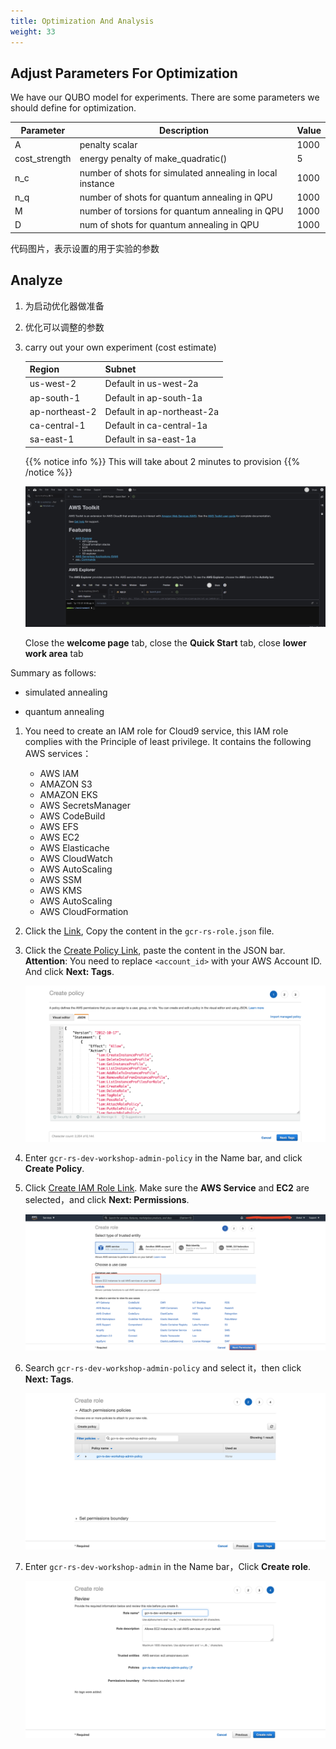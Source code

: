 ```yaml
---
title: Optimization And Analysis
weight: 33 
---
```


## Adjust Parameters For Optimization

We have our QUBO model for experiments. There are some parameters we should define for optimization.

| Parameter | Description | Value |
|--- |--- |--- |
|A | penalty scalar |1000 |
|cost_strength | energy penalty of make_quadratic() |5|
|n_c | number of shots for simulated annealing in local instance | 1000|
|n_q | number of shots for quantum annealing in QPU | 1000|
|M | number of torsions for quantum annealing in QPU | 1000|
|D| num of shots for quantum annealing in QPU | 1000|

代码图片，表示设置的用于实验的参数

## Analyze 

1. 为启动优化器做准备
2. 优化可以调整的参数
3. carry out your own experiment (cost estimate)




   |Region |Subnet |
   |--- |--- |
   |us-west-2|Default in us-west-2a |
   |ap-south-1|Default in ap-south-1a |
   |ap-northeast-2|Default in ap-northeast-2a |
   |ca-central-1|Default in ca-central-1a |
   |sa-east-1|Default in sa-east-1a |

   {{% notice info %}}
   This will take about 2 minutes to provision
   {{% /notice %}}

   ![Cloud9 Welcome](/images/cloud9-welcome.png)

    Close the **welcome page** tab, close the **Quick Start** tab, close **lower work area** tab

Summary as follows:

* simulated annealing

* quantum annealing

1. You need to create an IAM role for Cloud9 service, this IAM role complies with the Principle of least privilege. It contains the following AWS services：
   - AWS IAM
   - AMAZON S3
   - AMAZON EKS
   - AWS SecretsManager
   - AWS CodeBuild
   - AWS EFS
   - AWS EC2
   - AWS Elasticache
   - AWS CloudWatch
   - AWS AutoScaling
   - AWS SSM
   - AWS KMS
   - AWS AutoScaling
   - AWS CloudFormation
   
2. Click the [Link](https://github.com/gcr-solutions/recommender-system-dev-workshop-code/blob/main/scripts/role/gcr-rs-role.json), Copy the content in the `gcr-rs-role.json` file.

3. Click the [Create Policy Link](https://console.aws.amazon.com/iam/home#/policies$new?step=edit), paste the content in the JSON bar. **Attention**: You need to replace `<account_id>` with your AWS Account ID. And click **Next: Tags**.

   ![CREATE POLICY](/images/create-iam-policy.png)
   
4. Enter `gcr-rs-dev-workshop-admin-policy` in the Name bar, and click **Create Policy**.
   
5. Click [Create IAM Role Link](https://console.aws.amazon.com/iam/home#/roles$new?step=review&commonUseCase=EC2%2BEC2&selectedUseCase=EC2). Make sure the **AWS Service** and **EC2** are selected，and click **Next: Permissions**.

   ![IAM Role EC2](/images/iam-role-ec2.png)

6. Search `gcr-rs-dev-workshop-admin-policy` and select it，then click **Next: Tags**.

   ![IAM Role Least Permission](/images/iam-role-leastPermission.png)

7. Enter `gcr-rs-dev-workshop-admin` in the Name bar，Click **Create role**.

   ![IAM Role Created](/images/iam-role-name-create.png)


